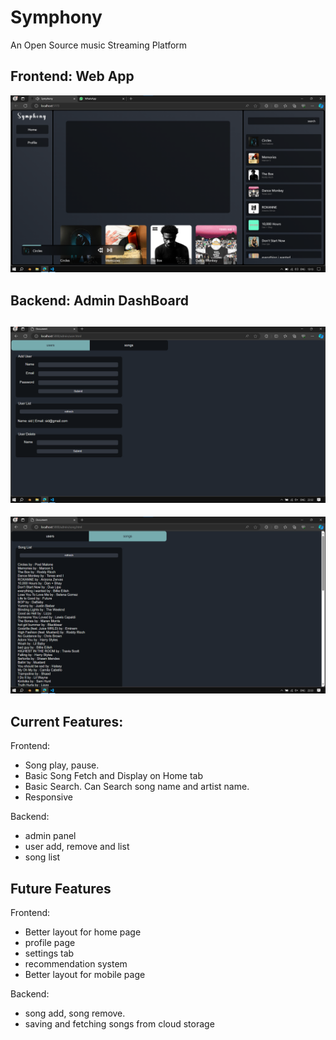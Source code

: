 # Symphony

An Open Source music Streaming Platform

Frontend: Web App
---
![alt text](image.png)

Backend: Admin DashBoard
---
![alt text](image-1.png)
---
![alt text](image-2.png)

## Current Features:

Frontend:
- Song play, pause.
- Basic Song Fetch and Display on Home tab
- Basic Search. Can Search song name and artist name.
- Responsive

Backend:
- admin panel
- user add, remove and list
- song list


## Future Features

Frontend:
- Better layout for home page
- profile page
- settings tab
- recommendation system
- Better layout for mobile page

Backend:
- song add, song remove.
- saving and fetching songs from cloud storage